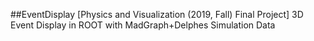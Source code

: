 ##EventDisplay
[Physics and Visualization (2019, Fall) Final Project] 3D Event Display in ROOT with MadGraph+Delphes Simulation Data

